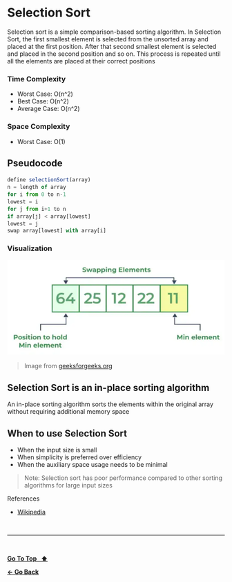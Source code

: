 # Selection Sort

Selection sort is a simple comparison-based sorting algorithm. In Selection Sort, the first smallest element is selected from the unsorted array and placed at the first position. After that second smallest element is selected and placed in the second position and so on. This process is repeated until all the elements are placed at their correct positions

### Time Complexity

- Worst Case: O(n^2)
- Best Case: O(n^2)
- Average Case: O(n^2)

### Space Complexity

- Worst Case: O(1)

## Pseudocode

```js
define selectionSort(array)
n = length of array
for i from 0 to n-1
lowest = i
for j from i+1 to n
if array[j] < array[lowest]
lowest = j
swap array[lowest] with array[i]
```

### Visualization

![Selection Sort](./selection-sort.webp 'Selection Sort')

> Image from [geeksforgeeks.org](https://www.geeksforgeeks.org/selection-sort)

## Selection Sort is an in-place sorting algorithm

An in-place sorting algorithm sorts the elements within the original array without requiring additional memory space

## When to use Selection Sort

- When the input size is small
- When simplicity is preferred over efficiency
- When the auxiliary space usage needs to be minimal

> Note: Selection sort has poor performance compared to other sorting algorithms for large input sizes

References

- [Wikipedia](https://en.wikipedia.org/wiki/Selection_sort?useskin=vector)

&nbsp;

---

&nbsp;

[**Go To Top &nbsp; ⬆️**](#selection-sort)

[**← Go Back**](../README.md)

&nbsp;
